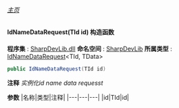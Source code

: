 ###### [主页](./Index.md "主页")
#### IdNameDataRequest(TId id) 构造函数
**程序集** : [SharpDevLib.dll](./SharpDevLib.assembly.md "SharpDevLib.dll")
**命名空间** : [SharpDevLib](./SharpDevLib.namespace.md "SharpDevLib")
**所属类型** : [IdNameDataRequest](./SharpDevLib.IdNameDataRequest.2.md "IdNameDataRequest")\<TId, TData\>
``` csharp
public IdNameDataRequest(TId id)
```
**注释**
*实例化id name data requesst*

**参数**
|名称|类型|注释|
|---|---|---|
|id|TId|id|

